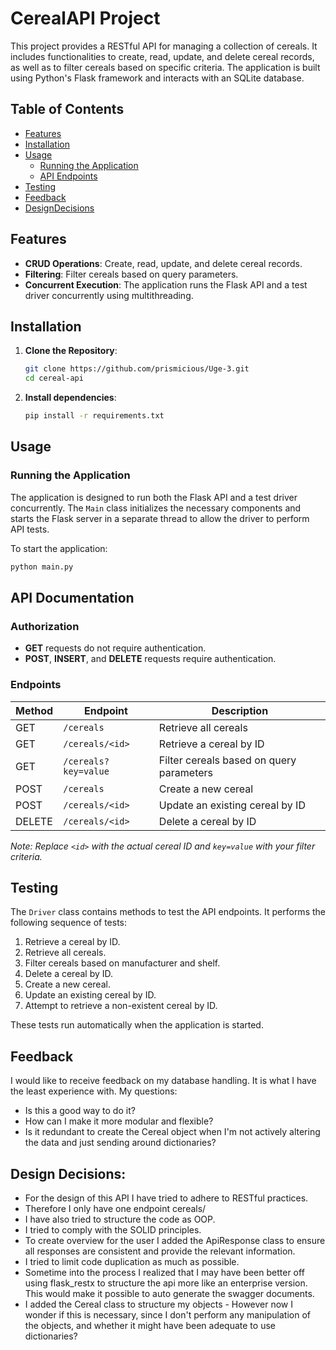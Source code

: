 # CerealAPI Project

This project provides a RESTful API for managing a collection of cereals. It includes functionalities to create, read, update, and delete cereal records, as well as to filter cereals based on specific criteria. The application is built using Python's Flask framework and interacts with an SQLite database.

## Table of Contents

- [Features](#features)
- [Installation](#installation)
- [Usage](#usage)
  - [Running the Application](#running-the-application)
  - [API Endpoints](#api-endpoints)
- [Testing](#testing)
- [Feedback](#feedback)
- [DesignDecisions](#designdecisions)

## Features

- **CRUD Operations**: Create, read, update, and delete cereal records.
- **Filtering**: Filter cereals based on query parameters.
- **Concurrent Execution**: The application runs the Flask API and a test driver concurrently using multithreading.

## Installation

1. **Clone the Repository**:

   ```bash
   git clone https://github.com/prismicious/Uge-3.git
   cd cereal-api
   ```

2. **Install dependencies**:
    ```bash
    pip install -r requirements.txt
    ```
    
## Usage

### Running the Application

The application is designed to run both the Flask API and a test driver concurrently. The `Main` class initializes the necessary components and starts the Flask server in a separate thread to allow the driver to perform API tests.

To start the application:

```bash
python main.py
```
## API Documentation

### Authorization

- **GET** requests do not require authentication.
- **POST**, **INSERT**, and **DELETE** requests require authentication.

### Endpoints

| Method | Endpoint             | Description                              |
|--------|----------------------|------------------------------------------|
| GET    | `/cereals`          | Retrieve all cereals                      |
| GET    | `/cereals/<id>`     | Retrieve a cereal by ID                   |
| GET    | `/cereals?key=value` | Filter cereals based on query parameters |
| POST   | `/cereals`          | Create a new cereal                       |
| POST   | `/cereals/<id>`     | Update an existing cereal by ID           |
| DELETE | `/cereals/<id>`     | Delete a cereal by ID                     |

*Note: Replace `<id>` with the actual cereal ID and `key=value` with your filter criteria.*

## Testing

The `Driver` class contains methods to test the API endpoints. It performs the following sequence of tests:

1. Retrieve a cereal by ID.
2. Retrieve all cereals.
3. Filter cereals based on manufacturer and shelf.
4. Delete a cereal by ID.
5. Create a new cereal.
6. Update an existing cereal by ID.
7. Attempt to retrieve a non-existent cereal by ID.

These tests run automatically when the application is started.

## Feedback
I would like to receive feedback on my database handling. It is what I have
the least experience with. 
My questions:
- Is this a good way to do it? 
- How can I make it more modular and flexible?
- Is it redundant to create the Cereal object when I'm not actively altering the data and just sending around dictionaries?

## Design Decisions:
- For the design of this API I have tried to adhere to RESTful practices.
- Therefore I only have one endpoint cereals/
- I have also tried to structure the code as OOP.
- I tried to comply with the SOLID principles.
- To create overview for the user I added the ApiResponse class to ensure all responses are consistent and provide the relevant information.
- I tried to limit code duplication as much as possible.
- Sometime into the process I realized that I may have been better off using flask_restx to structure the api more like an enterprise version. This would make it possible to auto generate the swagger documents.
- I added the Cereal class to structure my objects - However now I wonder if this is necessary, since I don't perform any manipulation of the objects, and whether it might have been adequate to use dictionaries?